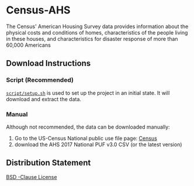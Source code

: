 # Census-AHS
The Census' American Housing Survey data provides information about the physical costs and conditions of homes, characteristics of the people living in these houses, and characteristics for disaster response of more than 60,000 Americans

## Download Instructions

### Script (Recommended)

[`script/setup.sh`](../../script/setup.sh) is used to set up the project in an initial state. It will download and extract the data.

### Manual

Although not recommended, the data can be downloaded manually:

1. Go to the US-Census National public use file page: [Census](https://www.census.gov/programs-surveys/ahs/data/2017/ahs-2017-public-use-file--puf-/ahs-2017-national-public-use-file--puf-.html)
2. download the AHS 2017 National PUF v3.0 CSV (or the latest version)

## Distribution Statement

[BSD -Clause License](https://github.com/LADI-Dataset/ladi-tutorial/blob/master/LICENSE)
